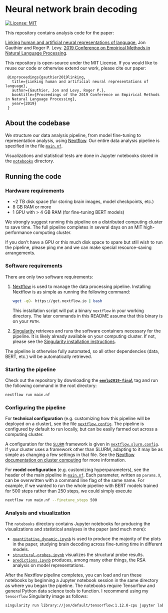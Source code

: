 # Neural network brain decoding

[![License: MIT](https://img.shields.io/badge/License-MIT-yellow.svg)](https://opensource.org/licenses/MIT)

This repository contains analysis code for the paper:

[Linking human and artificial neural representations of language.][3]
Jon Gauthier and Roger P. Levy.
[2019 Conference on Empirical Methods in Natural Language Processing][2].

This repository is open-source under the MIT License. If you would like to
reuse our code or otherwise extend our work, please cite our paper:

     @inproceedings{gauthier2019linking,
       title={Linking human and artificial neural representations of language},
       author={Gauthier, Jon and Levy, Roger P.},
       booktitle={Proceedings of the 2019 Conference on Empirical Methods in Natural Language Processing},
       year={2019}
     }

## About the codebase

We structure our data analysis pipeline, from model fine-tuning to
representation analysis, using [Nextflow][4]. Our entire data analysis pipeline
is specified in the file [`main.nf`](main.nf).

Visualizations and statistical tests are done in Jupyter notebooks stored in
the [`notebooks`](notebooks) directory.

## Running the code

### Hardware requirements

- ~2 TB disk space (for storing brain images, model checkpoints, etc.)
- 8 GB RAM or more
- 1 GPU with > 4 GB RAM (for fine-tuning BERT models)

We strongly suggest running this pipeline on a distributed computing cluster to
save time. The full pipeline completes in several days on an MIT
high-performance computing cluster.

If you don't have a GPU or this much disk space to spare but still wish to run
the pipeline, please ping me and we can make special resource-saving
arrangements.

### Software requirements

There are only two software requirements:

1. [Nextflow][4] is used to manage the data processing pipeline. Installing
   Nextflow is as simple as running the following command:

   ```bash
   wget -qO- https://get.nextflow.io | bash
   ```

   This installation script will put a binary `nextflow` in your working
   directory. The later commands in this README assume that this binary is on
   your `PATH`.
2. [Singularity][5] retrieves and runs the software containers necessary for
   the pipeline. It is likely already available on your computing cluster. If
   not, please see the [Singularity installation instructions][6].

The pipeline is otherwise fully automated, so all other dependencies
(data, BERT, etc.) will be automatically retrieved.

### Starting the pipeline

Check out the repository by downloading the [**`emnlp2019-final`**](https://github.com/hans/nn-decoding/tree/emnlp2019-final)
tag and run the following command in the root directory:

```bash
nextflow run main.nf
```

### Configuring the pipeline

For **technical configuration** (e.g. customizing how this pipeline will be
deployed on a cluster), see the file [`nextflow.config`](nextflow.config). The
pipeline is configured by default to run locally, but can be easily farmed out
across a computing cluster.

A configuration for the [`SLURM`][6] framework is given in
[`nextflow.slurm.config`](nextflow.slurm.config). If your cluster uses a
framework other than SLURM, adapting to it may be as simple as changing a few
settings in that file. See the [Nextflow documentation on cluster computing][7]
for more information.

For **model configuration** (e.g. customizing hyperparameters), see the header
of the main pipeline in [`main.nf`](main.nf). Each parameter, written as `params.X`,
can be overwritten with a command line flag of the same name. For example, if
we wanted to run the whole pipeline with BERT models trained for 500 steps
rather than 250 steps, we could simply execute

```bash
nextflow run main.nf --finetune_steps 500
```

### Analysis and visualization

The `notebooks` directory contains Jupyter notebooks for producing the
visualizations and statistical analyses in the paper (and much more):

- [`quantitative_dynamic.ipynb`](notebooks/quantitative_dynamic.ipynb) is used
  to produce the majority of the plots in the paper, studying brain decoding
  across fine-tuning time in different models.
- [`structural-probes.ipynb`](notebooks/structural-probes.ipynb) visualizes the
  structural probe results.
- [`predictions.ipynb`](notebooks/predictions.ipynb) produces, among many other
  things, the RSA analysis on model representations.

After the Nextflow pipeline completes, you can load and run these notebooks by
beginning a Jupyter notebook session in the same directory as where you began
the pipeline.  The notebooks require Tensorflow and general Python data science
tools to function. I recommend using my `tensorflow` Singularity image as
follows:

```bash
singularity run library://jon/default/tensorflow:1.12.0-cpu jupyter lab
```


[1]: https://doi.org/10.1038/s41467-018-03068-4
[2]: https://www.emnlp-ijcnlp2019.org
[3]: TODO
[4]: https://www.nextflow.io
[5]: https://sylabs.io/singularity/
[6]: https://slurm.schedmd.com/overview.html
[7]: https://www.nextflow.io/docs/latest/executor.html
